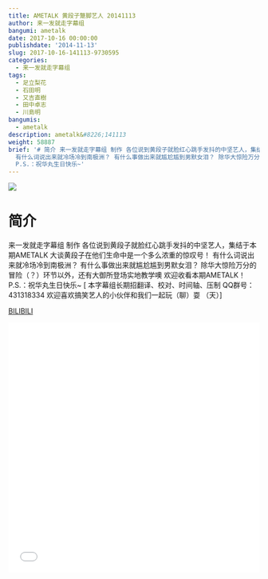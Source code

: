 ```yaml
---
title: AMETALK 黄段子蹩脚艺人 20141113
author: 来一发就走字幕组
bangumi: ametalk
date: 2017-10-16 00:00:00
publishdate: '2014-11-13'
slug: 2017-10-16-141113-9730595
categories:
  - 来一发就走字幕组
tags:
  - 足立梨花
  - 石田明
  - 又吉直樹
  - 田中卓志
  - 川島明
bangumis:
  - ametalk
description: ametalk&#8226;141113
weight: 58887
brief: '# 简介 来一发就走字幕组 制作 各位说到黄段子就脸红心跳手发抖的中坚艺人，集结于本期AMETALK 大谈黄段子在他们生命中是一个多么浓重的惊叹号！
  有什么词说出来就冷场冷到南极洲？ 有什么事做出来就尴尬尴到男默女泪？ 除华大惊险万分的冒险（？）环节以外，还有大御所登场实地教学噢 欢迎收看本期AMETALK！
  P.S.：祝华丸生日快乐~'
---
```


![](https://i.imgur.com/qyhtuXe.jpg)

# 简介  
来一发就走字幕组 制作
各位说到黄段子就脸红心跳手发抖的中坚艺人，集结于本期AMETALK
大谈黄段子在他们生命中是一个多么浓重的惊叹号！
有什么词说出来就冷场冷到南极洲？
有什么事做出来就尴尬尴到男默女泪？
除华大惊险万分的冒险（？）环节以外，还有大御所登场实地教学噢
欢迎收看本期AMETALK！
P.S.：祝华丸生日快乐~
 [ 本字幕组长期招翻译、校对、时间轴、压制   QQ群号：431318334 欢迎喜欢搞笑艺人的小伙伴和我们一起玩（聊）耍 （天）]

  [BILIBILI](https://www.bilibili.com/video/av9730595/)


<div class="vcontainer">  <iframe class='video' src="//www.bilibili.com/blackboard/player.html?aid=9730595" width="100%" height="500" frameborder="0" allowfullscreen="allowfullscreen"></iframe></div>
